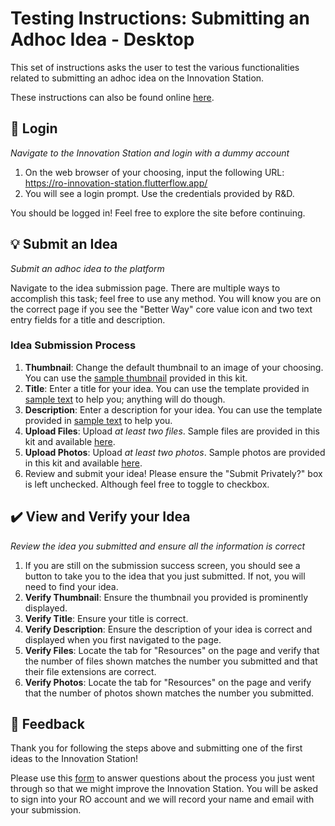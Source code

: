 # Testing Instructions: Submitting an Adhoc Idea - Desktop
This set of instructions asks the user to test the various functionalities related to submitting an adhoc idea on the Innovation Station.

These instructions can also be found online [here](https://github.com/rogers-obrien-rad/innovation-station-testing/blob/main/kits/adhoc-submission/01_instructions.md).

## 🔑 Login
_Navigate to the Innovation Station and login with a dummy account_
1. On the web browser of your choosing, input the following URL: https://ro-innovation-station.flutterflow.app/
2. You will see a login prompt. Use the credentials provided by R&D. 

You should be logged in! Feel free to explore the site before continuing.

## 💡 Submit an Idea
_Submit an adhoc idea to the platform_

Navigate to the idea submission page. There are multiple ways to accomplish this task; feel free to use any method. You will know you are on the correct page if you see the "Better Way" core value icon and two text entry fields for a title and description.

### Idea Submission Process
1. **Thumbnail**: Change the default thumbnail to an image of your choosing. You can use the [sample thumbnail](https://github.com/rogers-obrien-rad/innovation-station-testing/blob/main/kits/adhoc-submission/03_sample_thumbnail.png) provided in this kit. 
2. **Title**: Enter a title for your idea. You can use the template provided in [sample text](https://github.com/rogers-obrien-rad/innovation-station-testing/blob/main/kits/adhoc-submission/02_sample_text.txt) to help you; anything will do though.
3. **Description**: Enter a description for your idea. You can use the template provided in [sample text](https://github.com/rogers-obrien-rad/innovation-station-testing/blob/main/kits/adhoc-submission/02_sample_text.txt) to help you.
4. **Upload Files**: Upload _at least two files_. Sample files are provided in this kit and available [here](https://github.com/rogers-obrien-rad/innovation-station-testing/tree/main/kits/adhoc-submission).
5. **Upload Photos**: Upload _at least two photos_. Sample photos are provided in this kit and available [here](https://github.com/rogers-obrien-rad/innovation-station-testing/tree/main/kits/adhoc-submission).
6. Review and submit your idea! Please ensure the "Submit Privately?" box is left unchecked. Although feel free to toggle to checkbox.

## ✔️ View and Verify your Idea
_Review the idea you submitted and ensure all the information is correct_
1. If you are still on the submission success screen, you should see a button to take you to the idea that you just submitted. If not, you will need to find your idea.
2. **Verify Thumbnail**: Ensure the thumbnail you provided is prominently displayed.
3. **Verify Title**: Ensure your title is correct.
4. **Verify Description**: Ensure the description of your idea is correct and displayed when you first navigated to the page. 
5. **Verify Files**: Locate the tab for "Resources" on the page and verify that the number of files shown matches the number you submitted and that their file extensions are correct.
6. **Verify Photos**: Locate the tab for "Resources" on the page and verify that the number of photos shown matches the number you submitted. 

## 📝 Feedback
Thank you for following the steps above and submitting one of the first ideas to the Innovation Station! 

Please use this [form](https://forms.office.com/r/BEUtY2kQxX) to answer questions about the process you just went through so that we might improve the Innovation Station. You will be asked to sign into your RO account and we will record your name and email with your submission. 
